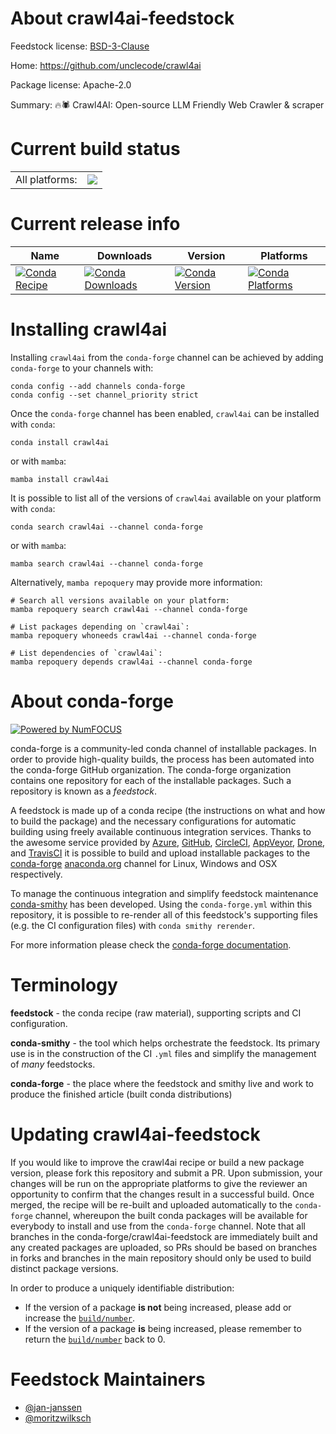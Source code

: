 About crawl4ai-feedstock
========================

Feedstock license: [BSD-3-Clause](https://github.com/conda-forge/crawl4ai-feedstock/blob/main/LICENSE.txt)

Home: https://github.com/unclecode/crawl4ai

Package license: Apache-2.0

Summary: 🔥🕷️ Crawl4AI: Open-source LLM Friendly Web Crawler & scraper

Current build status
====================


<table><tr><td>All platforms:</td>
    <td>
      <a href="https://dev.azure.com/conda-forge/feedstock-builds/_build/latest?definitionId=23500&branchName=main">
        <img src="https://dev.azure.com/conda-forge/feedstock-builds/_apis/build/status/crawl4ai-feedstock?branchName=main">
      </a>
    </td>
  </tr>
</table>

Current release info
====================

| Name | Downloads | Version | Platforms |
| --- | --- | --- | --- |
| [![Conda Recipe](https://img.shields.io/badge/recipe-crawl4ai-green.svg)](https://anaconda.org/conda-forge/crawl4ai) | [![Conda Downloads](https://img.shields.io/conda/dn/conda-forge/crawl4ai.svg)](https://anaconda.org/conda-forge/crawl4ai) | [![Conda Version](https://img.shields.io/conda/vn/conda-forge/crawl4ai.svg)](https://anaconda.org/conda-forge/crawl4ai) | [![Conda Platforms](https://img.shields.io/conda/pn/conda-forge/crawl4ai.svg)](https://anaconda.org/conda-forge/crawl4ai) |

Installing crawl4ai
===================

Installing `crawl4ai` from the `conda-forge` channel can be achieved by adding `conda-forge` to your channels with:

```
conda config --add channels conda-forge
conda config --set channel_priority strict
```

Once the `conda-forge` channel has been enabled, `crawl4ai` can be installed with `conda`:

```
conda install crawl4ai
```

or with `mamba`:

```
mamba install crawl4ai
```

It is possible to list all of the versions of `crawl4ai` available on your platform with `conda`:

```
conda search crawl4ai --channel conda-forge
```

or with `mamba`:

```
mamba search crawl4ai --channel conda-forge
```

Alternatively, `mamba repoquery` may provide more information:

```
# Search all versions available on your platform:
mamba repoquery search crawl4ai --channel conda-forge

# List packages depending on `crawl4ai`:
mamba repoquery whoneeds crawl4ai --channel conda-forge

# List dependencies of `crawl4ai`:
mamba repoquery depends crawl4ai --channel conda-forge
```


About conda-forge
=================

[![Powered by
NumFOCUS](https://img.shields.io/badge/powered%20by-NumFOCUS-orange.svg?style=flat&colorA=E1523D&colorB=007D8A)](https://numfocus.org)

conda-forge is a community-led conda channel of installable packages.
In order to provide high-quality builds, the process has been automated into the
conda-forge GitHub organization. The conda-forge organization contains one repository
for each of the installable packages. Such a repository is known as a *feedstock*.

A feedstock is made up of a conda recipe (the instructions on what and how to build
the package) and the necessary configurations for automatic building using freely
available continuous integration services. Thanks to the awesome service provided by
[Azure](https://azure.microsoft.com/en-us/services/devops/), [GitHub](https://github.com/),
[CircleCI](https://circleci.com/), [AppVeyor](https://www.appveyor.com/),
[Drone](https://cloud.drone.io/welcome), and [TravisCI](https://travis-ci.com/)
it is possible to build and upload installable packages to the
[conda-forge](https://anaconda.org/conda-forge) [anaconda.org](https://anaconda.org/)
channel for Linux, Windows and OSX respectively.

To manage the continuous integration and simplify feedstock maintenance
[conda-smithy](https://github.com/conda-forge/conda-smithy) has been developed.
Using the ``conda-forge.yml`` within this repository, it is possible to re-render all of
this feedstock's supporting files (e.g. the CI configuration files) with ``conda smithy rerender``.

For more information please check the [conda-forge documentation](https://conda-forge.org/docs/).

Terminology
===========

**feedstock** - the conda recipe (raw material), supporting scripts and CI configuration.

**conda-smithy** - the tool which helps orchestrate the feedstock.
                   Its primary use is in the construction of the CI ``.yml`` files
                   and simplify the management of *many* feedstocks.

**conda-forge** - the place where the feedstock and smithy live and work to
                  produce the finished article (built conda distributions)


Updating crawl4ai-feedstock
===========================

If you would like to improve the crawl4ai recipe or build a new
package version, please fork this repository and submit a PR. Upon submission,
your changes will be run on the appropriate platforms to give the reviewer an
opportunity to confirm that the changes result in a successful build. Once
merged, the recipe will be re-built and uploaded automatically to the
`conda-forge` channel, whereupon the built conda packages will be available for
everybody to install and use from the `conda-forge` channel.
Note that all branches in the conda-forge/crawl4ai-feedstock are
immediately built and any created packages are uploaded, so PRs should be based
on branches in forks and branches in the main repository should only be used to
build distinct package versions.

In order to produce a uniquely identifiable distribution:
 * If the version of a package **is not** being increased, please add or increase
   the [``build/number``](https://docs.conda.io/projects/conda-build/en/latest/resources/define-metadata.html#build-number-and-string).
 * If the version of a package **is** being increased, please remember to return
   the [``build/number``](https://docs.conda.io/projects/conda-build/en/latest/resources/define-metadata.html#build-number-and-string)
   back to 0.

Feedstock Maintainers
=====================

* [@jan-janssen](https://github.com/jan-janssen/)
* [@moritzwilksch](https://github.com/moritzwilksch/)

